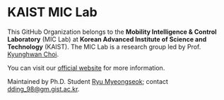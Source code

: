 # KAIST MIC Lab

This GitHub Organization belongs to the **Mobility Intelligence & Control Laboratory** (MIC Lab) at **Korean Advanced Institute of Science and Technology** (KAIST). 
The MIC Lab is a research group led by Prof. [Kyunghwan Choi](https://github.com/orgs/KAIST-MIC-Lab/people/Kyunghwan-Choi). 

You can visit our [official website](https://mic.gist.ac.kr/mic/) for more information.

Maintained by Ph.D. Student [Ryu Myeongseok](https://github.com/DDingR); contact [dding_98@gm.gist.ac.kr](mailto:dding_98@gm.gist.ac.kr).

